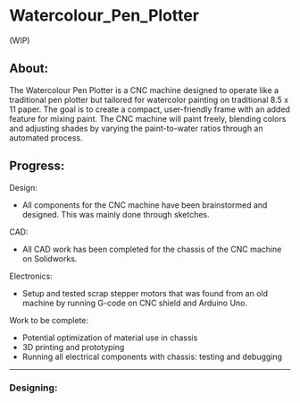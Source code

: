 # Watercolour_Pen_Plotter
(WIP)


## About:
The Watercolour Pen Plotter is a CNC machine designed to operate like a traditional pen plotter but tailored for watercolor painting on traditional 8.5 x 11 paper. The goal is to create a compact, user-friendly frame with an added feature for mixing paint. The CNC machine will paint freely, blending colors and adjusting shades by varying the paint-to-water ratios through an automated process.

## Progress:

Design:
- All components for the CNC machine have been brainstormed and designed. This was mainly done through sketches.
  
CAD:
- All CAD work has been completed for the chassis of the CNC machine on Solidworks. 

Electronics:
- Setup and tested scrap stepper motors that was found from an old machine by running G-code on CNC shield and Arduino Uno.

Work to be complete:
- Potential optimization of material use in chassis
- 3D printing and prototyping
- Running all electrical components with chassis: testing and debugging

---------------------------------------------------------------------------------------------------------------------------------

  ### Designing:

  


